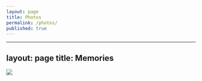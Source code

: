 ```yaml
---
layout: page
title: Photos
permalink: /photos/
published: true
---
```

---
layout: page
title: Memories
---
![]({{site.baseurl}}/https://drive.google.com/file/d/1ZXiO0EN4ZZU9R8uug6DtP76Pt6JqBV2h/view?usp=sharing)